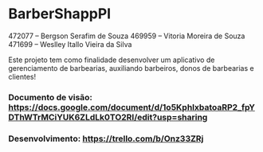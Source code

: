 # BarberShappPI

472077 – Bergson Serafim de Souza
469959 – Vitoria Moreira de Souza
471699 – Weslley Itallo Vieira da Silva

Este projeto tem como finalidade desenvolver um aplicativo de gerenciamento de barbearias, auxiliando barbeiros, donos de barbearias e clientes!

### Documento de visão: https://docs.google.com/document/d/1o5KphlxbatoaRP2_fpYDThWTrMCiYUK6ZLdLk0TO2RI/edit?usp=sharing
### Desenvolvimento: https://trello.com/b/Onz33ZRj
